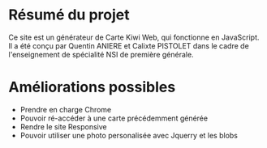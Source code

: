 # Résumé du projet

Ce site est un générateur de Carte Kiwi Web, qui fonctionne en JavaScript. Il a été conçu par Quentin ANIERE et Calixte PISTOLET
dans le cadre de l'enseignement de spécialité NSI de première générale. 

# Améliorations possibles

  - Prendre en charge Chrome
  - Pouvoir ré-accéder à une carte précédemment générée
  - Rendre le site Responsive
  - Pouvoir utiliser une photo personalisée avec Jquerry et les blobs
